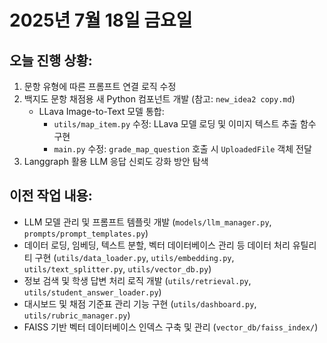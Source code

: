 # 2025년 7월 18일 금요일

## 오늘 진행 상황:
1. 문항 유형에 따른 프롬프트 연결 로직 수정
2. 백지도 문항 채점용 새 Python 컴포넌트 개발 (참고: `new_idea2 copy.md`)
    - LLava Image-to-Text 모델 통합:
        - `utils/map_item.py` 수정: LLava 모델 로딩 및 이미지 텍스트 추출 함수 구현
        - `main.py` 수정: `grade_map_question` 호출 시 `UploadedFile` 객체 전달
3. Langgraph 활용 LLM 응답 신뢰도 강화 방안 탐색

## 이전 작업 내용:
- LLM 모델 관리 및 프롬프트 템플릿 개발 (`models/llm_manager.py`, `prompts/prompt_templates.py`)
- 데이터 로딩, 임베딩, 텍스트 분할, 벡터 데이터베이스 관리 등 데이터 처리 유틸리티 구현 (`utils/data_loader.py`, `utils/embedding.py`, `utils/text_splitter.py`, `utils/vector_db.py`)
- 정보 검색 및 학생 답변 처리 로직 개발 (`utils/retrieval.py`, `utils/student_answer_loader.py`)
- 대시보드 및 채점 기준표 관리 기능 구현 (`utils/dashboard.py`, `utils/rubric_manager.py`)
- FAISS 기반 벡터 데이터베이스 인덱스 구축 및 관리 (`vector_db/faiss_index/`)